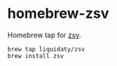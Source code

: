 # homebrew-zsv

Homebrew tap for [zsv](https://github.com/liquidaty/zsv).

```shell
brew tap liquidaty/zsv
brew install zsv
```
